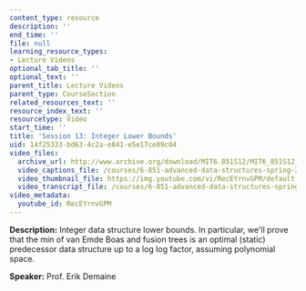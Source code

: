 ```yaml
---
content_type: resource
description: ''
end_time: ''
file: null
learning_resource_types:
- Lecture Videos
optional_tab_title: ''
optional_text: ''
parent_title: Lecture Videos
parent_type: CourseSection
related_resources_text: ''
resource_index_text: ''
resourcetype: Video
start_time: ''
title: 'Session 13: Integer Lower Bounds'
uid: 14f25333-bd63-4c2a-e841-e5e17ce09c04
video_files:
  archive_url: http://www.archive.org/download/MIT6.851S12/MIT6_851S12_lec13_300k.mp4
  video_captions_file: /courses/6-851-advanced-data-structures-spring-2012/7719d548707d5334a48d006cb51c9757_RecEYrnvGPM.vtt
  video_thumbnail_file: https://img.youtube.com/vi/RecEYrnvGPM/default.jpg
  video_transcript_file: /courses/6-851-advanced-data-structures-spring-2012/dec3efe2e8cf65c58d8d3f3a8a38b1ad_RecEYrnvGPM.pdf
video_metadata:
  youtube_id: RecEYrnvGPM
---
```


**Description:** Integer data structure lower bounds. In particular, we'll prove that the min of van Emde Boas and fusion trees is an optimal (static) predecessor data structure up to a log log factor, assuming polynomial space.

**Speaker:** Prof. Erik Demaine
